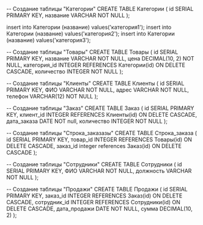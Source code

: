 -- Создание таблицы "Категории"
CREATE TABLE Категории (
  id SERIAL PRIMARY KEY,
  название VARCHAR NOT NULL
);

insert into Категории (название) values('категория1');
insert into Категории (название) values('категория2');
insert into Категории (название) values('категория3');

-- Создание таблицы "Товары"
CREATE TABLE Товары (
  id SERIAL PRIMARY KEY,
  название VARCHAR NOT NULL,
  цена DECIMAL(10, 2) NOT NULL,
  категория_id INTEGER REFERENCES Категории(id) ON DELETE CASCADE,
  количество INTEGER NOT NULL
);

-- Создание таблицы "Клиенты"
CREATE TABLE Клиенты (
  id SERIAL PRIMARY KEY,
  ФИО VARCHAR NOT NULL,
  адрес VARCHAR NOT NULL,
  телефон VARCHAR(12) NOT NULL
);

-- Создание таблицы "Заказ"
CREATE TABLE Заказ (
  id SERIAL PRIMARY KEY,
  клиент_id INTEGER REFERENCES Клиенты(id) ON DELETE CASCADE,
  дата_заказа DATE NOT null,
  количество INTEGER NOT NULL
);

-- Создание таблицы "Строка_заказазы"
CREATE TABLE Строка_заказа (
  id SERIAL PRIMARY KEY,
  товар_id INTEGER REFERENCES Товары(id) ON DELETE CASCADE,
  заказ_id integer references Заказ(id) ON DELETE CASCADE 
);

-- Создание таблицы "Сотрудники"
CREATE TABLE Сотрудники (
  id SERIAL PRIMARY KEY,
  ФИО VARCHAR NOT NULL,
  должность VARCHAR NOT NULL
);

-- Создание таблицы "Продажи"
CREATE TABLE Продажи (
  id SERIAL PRIMARY KEY,
  заказ_id INTEGER REFERENCES Заказ(id) ON DELETE CASCADE,
  сотрудник_id INTEGER REFERENCES Сотрудники(id) ON DELETE CASCADE,
  дата_продажи DATE NOT NULL,
  сумма DECIMAL(10, 2)
);
